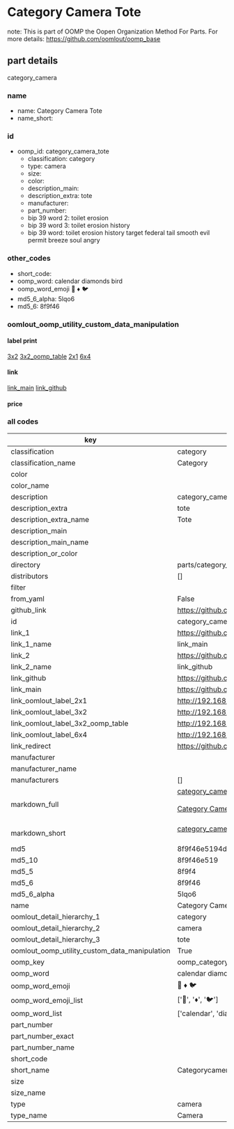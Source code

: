 # Category Camera Tote  

note: This is part of OOMP the Oopen Organization Method For Parts. For more details: https://github.com/oomlout/oomp_base

##  part details
  



category_camera



### name
* name: Category Camera Tote
* name_short: 
### id
* oomp_id: category_camera_tote
  * classification: category
  * type: camera
  * size: 
  * color: 
  * description_main: 
  * description_extra: tote
  * manufacturer: 
  * part_number: 
  * bip 39 word 2: toilet erosion
  * bip 39 word 3: toilet erosion history
  * bip 39 word: toilet erosion history target federal tail smooth evil permit breeze soul angry

### other_codes
* short_code: 
* oomp_word: calendar diamonds bird
* oomp_word_emoji :calendar: :diamonds: :bird:
* md5_6_alpha: 5lqo6
* md5_6: 8f9f46






### oomlout_oomp_utility_custom_data_manipulation
#### label print
[3x2](http://192.168.1.245:1112/?label=oomp%205lqo6)
[3x2_oomp_table](http://192.168.1.108:1112/?label=oomp%205lqo6)
[2x1](http://192.168.1.242:1112/?label=oomp%205lqo6)
[6x4](http://192.168.1.55:1112/?label=oomp%205lqo6)    

#### link

[link_main](https://github.com/oomlout/oomlout_oomp_version_1_messy/tree/main/parts/category_camera_tote) [link_github](https://github.com/oomlout/oomlout_oomp_version_1_messy/tree/main/parts/category_camera_tote)                             

#### price







### all codes 
| key | value |  
| --- | --- |  
| classification | category |  
| classification_name | Category |  
| color |  |  
| color_name |  |  
| description | category_camera |  
| description_extra | tote |  
| description_extra_name | Tote |  
| description_main |  |  
| description_main_name |  |  
| description_or_color |   |  
| directory | parts/category_camera_tote |  
| distributors | [] |  
| filter |  |  
| from_yaml | False |  
| github_link | https://github.com/oomlout/oomlout_oomp_part_src/tree/main/parts/category_camera_tote |  
| id | category_camera_tote |  
| link_1 | https://github.com/oomlout/oomlout_oomp_version_1_messy/tree/main/parts/category_camera_tote |  
| link_1_name | link_main |  
| link_2 | https://github.com/oomlout/oomlout_oomp_version_1_messy/tree/main/parts/category_camera_tote |  
| link_2_name | link_github |  
| link_github | https://github.com/oomlout/oomlout_oomp_version_1_messy/tree/main/parts/category_camera_tote |  
| link_main | https://github.com/oomlout/oomlout_oomp_version_1_messy/tree/main/parts/category_camera_tote |  
| link_oomlout_label_2x1 | http://192.168.1.242:1112/?label=oomp%205lqo6 |  
| link_oomlout_label_3x2 | http://192.168.1.245:1112/?label=oomp%205lqo6 |  
| link_oomlout_label_3x2_oomp_table | http://192.168.1.108:1112/?label=oomp%205lqo6 |  
| link_oomlout_label_6x4 | http://192.168.1.55:1112/?label=oomp%205lqo6 |  
| link_redirect | https://github.com/oomlout/oomlout_oomp_version_1_messy/tree/main/parts/category_camera_tote |  
| manufacturer |  |  
| manufacturer_name |  |  
| manufacturers | [] |  
| markdown_full | [category_camera_tote](none)<br>[](none)<br>[Category Camera Tote](none)<br><br> |  
| markdown_short | [category_camera_tote](none)<br><br> |  
| md5 | 8f9f46e5194df99f752a3dded8532f1e |  
| md5_10 | 8f9f46e519 |  
| md5_5 | 8f9f4 |  
| md5_6 | 8f9f46 |  
| md5_6_alpha | 5lqo6 |  
| name | Category Camera Tote |  
| oomlout_detail_hierarchy_1 | category |  
| oomlout_detail_hierarchy_2 | camera |  
| oomlout_detail_hierarchy_3 | tote |  
| oomlout_oomp_utility_custom_data_manipulation | True |  
| oomp_key | oomp_category_camera_tote |  
| oomp_word | calendar diamonds bird |  
| oomp_word_emoji | :calendar: :diamonds: :bird: |  
| oomp_word_emoji_list | [':calendar:', ':diamonds:', ':bird:'] |  
| oomp_word_list | ['calendar', 'diamonds', 'bird'] |  
| part_number |  |  
| part_number_exact |  |  
| part_number_name |  |  
| short_code |  |  
| short_name | Categorycamera |  
| size |  |  
| size_name |  |  
| type | camera |  
| type_name | Camera |  
